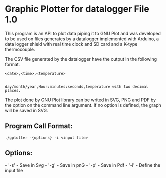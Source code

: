 <h1> Graphic Plotter for datalogger File 1.0</h1>

This program is an API to plot data piping it to GNU Plot and was
developed to be used on files generates by a datalogger implemented
with Arduino, a data logger shield with real time clock and SD card and
a K-type thermocouple.

The CSV file generated by the datalogger have the output in the following 
format.

```
<date>,<time>,<temperature>


day/month/year,Hour:minutes:seconds,temperature with two decimal places.
```

The plot done by GNU Plot library can be writed in SVG, PNG and PDF by the option on the command line argument. If no option is defined, the graph will be saved in SVG.


<h2>Program Call Format:</h2>

```
./gplotter -{options} -i <input file>
```

<h2>Options:</h2>
- '-s' - Save in Svg
- '-g' - Save in pnG
- '-p' - Save in Pdf
- '-i' <file> - Define the input file

